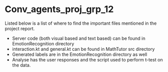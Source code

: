 # Conv_agents_proj_grp_12

Listed below is a list of where to find the important files mentioned in the project report.

 - Server code (both visual based and text based) can be found in EmotionRecognition directory
 - interaction.kt and general.kt can be found in MathTutor src directory
 - Generated labels are in the EmotionRecognition directory as well
 - Analyse has the user responses and the script used to perform t-test on the data.
